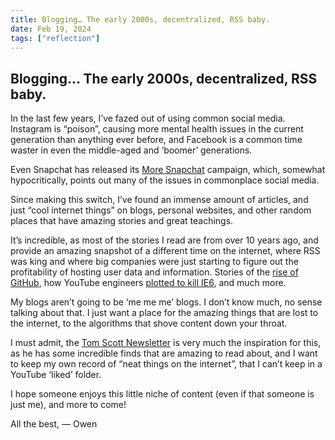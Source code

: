 ```yaml
---
title: Blogging… The early 2000s, decentralized, RSS baby.
date: Feb 19, 2024
tags: ["reflection"]
---
```


## Blogging… The early 2000s, decentralized, RSS baby.

In the last few years, I’ve fazed out of using common social media. Instagram is “poison”, causing more mental health issues in the current generation than anything ever before, and Facebook is a common time waster in even the middle-aged and ‘boomer’ generations.

Even Snapchat has released its [More Snapchat](https://www.moresnapchat.com/) campaign, which, somewhat hypocritically, points out many of the issues in commonplace social media.

Since making this switch, I’ve found an immense amount of articles, and just “cool internet things” on blogs, personal websites, and other random places that have amazing stories and great teachings.

It’s incredible, as most of the stories I read are from over 10 years ago, and provide an amazing snapshot of a different time on the internet, where RSS was king and where big companies were just starting to figure out the profitability of hosting user data and information. Stories of the [rise of GitHub](https://tom.preston-werner.com/2010/10/18/optimize-for-happiness), how YouTube engineers [plotted to kill IE6](https://blog.chriszacharias.com/a-conspiracy-to-kill-ie6), and much more.

My blogs aren’t going to be ‘me me me’ blogs. I don’t know much, no sense talking about that. I just want a place for the amazing things that are lost to the internet, to the algorithms that shove content down your throat.

I must admit, the [Tom Scott Newsletter](https://www.tomscott.com/newsletter/) is very much the inspiration for this, as he has some incredible finds that are amazing to read about, and I want to keep my own record of “neat things on the internet”, that I can’t keep in a YouTube ‘liked’ folder.

I hope someone enjoys this little niche of content (even if that someone is just me), and more to come!

All the best,
— Owen

